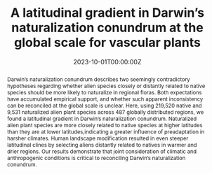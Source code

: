 ---
title: "A latitudinal gradient in Darwin’s naturalization conundrum at the global scale for vascular plants"
authors:
- Shu-ya Fan
- admin
- Shao-peng Li
- Trevor S. Fristoe
- Marc W. Cadotte
- Franz Essl
- Holger Kreft
- Jan Pergl
- Petr Pyšek
- Patrick Weigelt
- Marten Winter
- John Kartesz
- Misako Nishino
- Andrey Kupriyanov
- Jan J. Wieringa
- Mark van Kleunen
author_notes:
- "Equal contribution"
- "Equal contribution"
date: "2023-10-01T00:00:00Z"

# Publication type.
# Legend: 0 = Uncategorized; 1 = Conference paper; 2 = Journal article;
# 3 = Preprint / Working Paper; 4 = Report; 5 = Book; 6 = Book section;
# 7 = Thesis; 8 = Patent
publication_types: ["2"]

# Publication name and optional abbreviated publication name.
publication: "**Nature Communications** https://www.nature.com/articles/s41467-023-41607-w"
publication_short: ""

abstract: Darwin’s naturalization conundrum describes two seemingly contradictory hypotheses regarding whether alien species closely or distantly related to native species should be more likely to naturalize in regional floras. Both expectations have accumulated empirical support, and whether such apparent inconsistency can be reconciled at the global scale is unclear. Here, using 219,520 native and 9,531 naturalized alien plant species across 487 globally distributed regions, we found a latitudinal gradient in Darwin’s naturalization conundrum. Naturalized alien plant species are more closely related to native species at higher latitudes than they are at lower latitudes,indicating a greater influence of preadaptation in harsher climates. Human landscape modification resulted in even steeper latitudinal clines by selecting aliens distantly related to natives in warmer and drier regions. Our results demonstrate that joint consideration of climatic and anthropogenic conditions is critical to reconciling Darwin’s naturalization conundrum.

tags:
- Biological Invasions
featured: true

# links:
# - name: ""
#   url: ""
url_pdf: 'https://github.com/qiang-yang-ecology/papers/blob/main/s41467-023-41607-w.pdf'
url_code: ''
url_dataset: ''
url_poster: ''
url_project: ''
url_slides: ''
url_source: ''
url_video: ''

# Featured image
# To use, add an image named `featured.jpg/png` to your page's folder. 
image:
  #caption: 'Image credit: [**Unsplash**](Trevor S. Fristoe)'
  caption: 'Image credit: Trevor S. Fristoe'
  height: 500%
  focal_point: ""
  preview_only: false
---